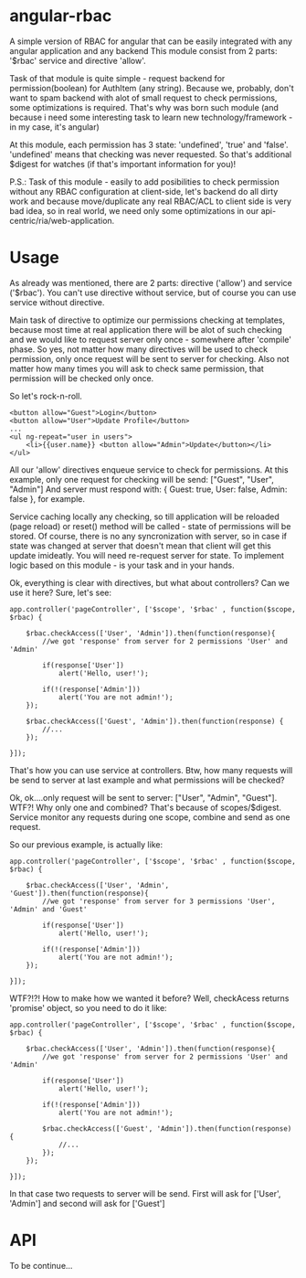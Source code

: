 angular-rbac
============

A simple version of RBAC for angular that can be easily integrated with any angular application and any backend
This module consist from 2 parts: '$rbac' service and directive 'allow'.

Task of that module is quite simple - request backend for permission(boolean) for AuthItem (any string). 
Because we, probably, don't want to spam backend with alot of small request to check permissions, some optimizations is required.
That's why was born such module (and because i need some interesting task to learn new technology/framework - in my case, it's angular)

At this module, each permission has 3 state: 'undefined', 'true' and 'false'. 'undefined' means that checking was never requested. So that's additional $digest for watches (if that's important information for you)!

P.S.: Task of this module - easily to add posibilities to check permission without any RBAC configuration at client-side, let's
backend do all dirty work and because move/duplicate any real RBAC/ACL to client side is very bad idea, so in real world, we need only
some optimizations in our api-centric/ria/web-application. 

Usage
=====

As already was mentioned, there are 2 parts: directive ('allow') and service ('$rbac'). You can't use directive without service, but of course you can use service without directive.

Main task of directive to optimize our permissions checking at templates, because most time at real application there will be alot of such checking and we would like to request server only once - somewhere after 'compile' phase.
So yes, not matter how many directives will be used to check permission, only once request will be sent to server for checking.
Also not matter how many times you will ask to check same permission, that permission will be checked only once.

So let's rock-n-roll.

	<button allow="Guest">Login</button>
	<button allow="User">Update Profile</button>
	...
	<ul ng-repeat="user in users">
		<li>{{user.name}} <button allow="Admin">Update</button></li>
	</ul>

All our 'allow' directives enqueue service to check for permissions. At this example, only one request for checking will be send: ["Guest", "User", "Admin"]
And server must respond with: { Guest: true, User: false, Admin: false }, for example.

Service caching locally any checking, so till application will be reloaded (page reload) or reset() method will be called - state of permissions will be stored.
Of course, there is no any syncronization with server, so in case if state was changed at server that doesn't mean that client will get this update imideatly. 
You will need re-request server for state. To implement logic based on this module - is your task and in your hands.

Ok, everything is clear with directives, but what about controllers? Can we use it here? Sure, let's see:

	app.controller('pageController', ['$scope', '$rbac' , function($scope, $rbac) {

		$rbac.checkAccess(['User', 'Admin']).then(function(response){
			//we got 'response' from server for 2 permissions 'User' and 'Admin'
	    
			if(response['User'])
				alert('Hello, user!');
	        
			if(!(response['Admin']))
				alert('You are not admin!');
		});

		$rbac.checkAccess(['Guest', 'Admin']).then(function(response) {
			//...
		});
 
	}]);

That's how you can use service at controllers. Btw, how many requests will be send to server at last example and what permissions will be checked?

Ok, ok....only request will be sent to server: ["User", "Admin", "Guest"]. WTF?! Why only one and combined? That's because 
of scopes/$digest. Service monitor any requests during one scope, combine and send as one request.

So our previous example, is actually like:

	app.controller('pageController', ['$scope', '$rbac' , function($scope, $rbac) {

		$rbac.checkAccess(['User', 'Admin', 'Guest']).then(function(response){
			//we got 'response' from server for 3 permissions 'User', 'Admin' and 'Guest'
	    
			if(response['User'])
				alert('Hello, user!');
	        
			if(!(response['Admin']))
				alert('You are not admin!');
		});

	}]);

WTF?!?! How to make how we wanted it before? Well, checkAcess returns 'promise' object, so you need to do it like:

	app.controller('pageController', ['$scope', '$rbac' , function($scope, $rbac) {

		$rbac.checkAccess(['User', 'Admin']).then(function(response){
			//we got 'response' from server for 2 permissions 'User' and 'Admin'
	    
			if(response['User'])
				alert('Hello, user!');
	        
			if(!(response['Admin']))
				alert('You are not admin!');
	        
			$rbac.checkAccess(['Guest', 'Admin']).then(function(response) {
				//...
			});   
		});

	}]);

In that case two requests to server will be send. First will ask for ['User', 'Admin'] and second will ask for ['Guest']

API
===
To be continue...
